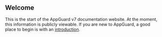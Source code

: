 ## Welcome

This is the start of the AppGuard v7 documentation website. At the moment, this information is publicly viewable. If you are new to AppGuard, a good place to begin is with an [introduction](Introduction%20to%20AppGuard.md).
